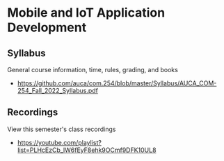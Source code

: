 Mobile and IoT Application Development
======================================

## Syllabus

General course information, time, rules, grading, and books

* <https://github.com/auca/com.254/blob/master/Syllabus/AUCA_COM-254_Fall_2022_Syllabus.pdf>

## Recordings

View this semester's class recordings

* <https://youtube.com/playlist?list=PLHcEzCb_lW6fEyF8ehk9OCmf9DFK10UL8>
